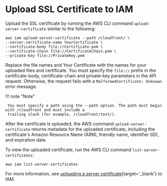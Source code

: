 # Upload SSL Certificate to IAM

Upload the SSL certificate by running the AWS CLI command `upload-server-certificate` similar to the following:

```
aws iam upload-server-certificate --path /cloudfront/ \
--server-certificate-name YourCertificate \
--certificate-body file://Certificate.pem \
--certificate-chain file://CertificateChain.pem \
--private-key file://PrivateKey.pem
```

Replace the file names and Your Certificate with the names for your uploaded files and certificate.
You must specify the `file://` prefix in the certificate-body, certificate-chain and private-key parameters in the API request. 
Otherwise, the request fails with a `MalformedCertificate: Unknown` error message.

!!! note "Note"

     You must specify a path using the --path option. The path must begin with /cloudfront and must include a 
     trailing slash (for example, /cloudfront/test/).

After the certificate is uploaded, the AWS command `upload-server-certificate` returns metadata for the uploaded certificate, including the certificate's Amazon Resource Name (ARN), friendly name, identifier (ID), and expiration date.

To view the uploaded certificate, run the AWS CLI command `list-server-certificates`:

```
aws iam list-server-certificates
```

For more information, see [uploading a server certificate](https://docs.aws.amazon.com/IAM/latest/UserGuide/id_credentials_server-certs.html#upload-server-certificate){target='_blank'} to IAM.